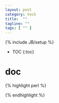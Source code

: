 ```yaml
---
layout: post
category: tech
title:  ""
tagline: ""
tags: [ "" ] 
---
```

{% include JB/setup %}

* TOC
{:toc}

# doc

{% highlight perl %}

{% endhighlight %}
